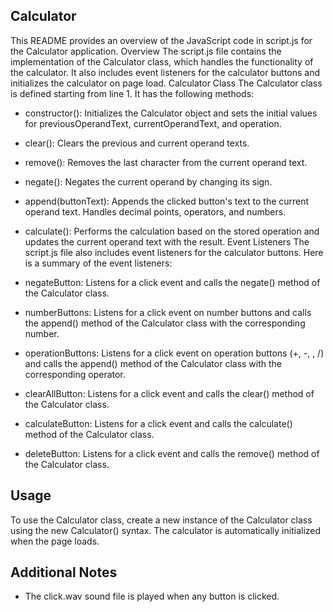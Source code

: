 ## Calculator

This README provides an overview of the JavaScript code in script.js for the Calculator application.
Overview
The script.js file contains the implementation of the Calculator class, which handles the functionality of the calculator. It also includes event listeners for the calculator buttons and initializes the calculator on page load.
Calculator Class
The Calculator class is defined starting from line 1. It has the following methods:

- constructor(): Initializes the Calculator object and sets the initial values for previousOperandText, currentOperandText, and operation.

- clear(): Clears the previous and current operand texts.

- remove(): Removes the last character from the current operand text.

- negate(): Negates the current operand by changing its sign.

- append(buttonText): Appends the clicked button's text to the current operand text. Handles decimal points, operators, and numbers.

- calculate(): Performs the calculation based on the stored operation and updates the current operand text with the result.
Event Listeners
The script.js file also includes event listeners for the calculator buttons. Here is a summary of the event listeners:

- negateButton: Listens for a click event and calls the negate() method of the Calculator class.

- numberButtons: Listens for a click event on number buttons and calls the append() method of the Calculator class with the corresponding number.

- operationButtons: Listens for a click event on operation buttons (+, -, , /) and calls the append() method of the Calculator class with the corresponding operator.

- clearAllButton: Listens for a click event and calls the clear() method of the Calculator class.

- calculateButton: Listens for a click event and calls the calculate() method of the Calculator class.

- deleteButton: Listens for a click event and calls the remove() method of the Calculator class.

## Usage
To use the Calculator class, create a new instance of the Calculator class using the new Calculator() syntax. The calculator is automatically initialized when the page loads.

## Additional Notes
- The click.wav sound file is played when any button is clicked.
